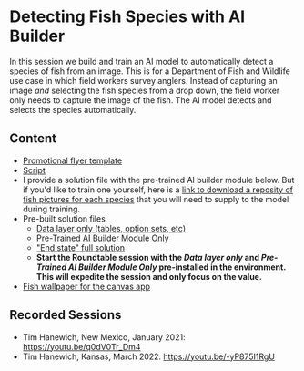 # Detecting Fish Species with AI Builder
In this session we build and train an AI model to automatically detect a species of fish from an image. This is for a Department of Fish and Wildlife use case in which field workers survey anglers. Instead of capturing an image *and* selecting the fish species from a drop down, the field worker only needs to capture the image of the fish. The AI model detects and selects the species automatically.

## Content
- [Promotional flyer template](./Flyer.pptx)
- [Script](./Script.md)
- I provide a solution file with the pre-trained AI builder module below. But if you'd like to train one yourself, here is a [link to download a reposity of fish pictures for each species]() that you will need to supply to the model during training.
- Pre-built solution files
    - [Data layer only (tables, option sets, etc)](./Solutions/FishSpeciesDetectionDataLayerOnly_1_0_0_1.zip)
    - [Pre-Trained AI Builder Module Only](./Solutions/FishSpeciesDetectionAIModelOnly_1_0_0_1.zip)
    - ["End state" full solution](./Solutions/FishSpeciesDetection_1_0_0_2.zip)
    - **Start the Roundtable session with the *Data layer only* and *Pre-Trained AI Builder Module Only* pre-installed in the environment. This will expedite the session and only focus on the value.**
- [Fish wallpaper for the canvas app](./fish-wallpaper.jpg)

## Recorded Sessions
- Tim Hanewich, New Mexico, January 2021: https://youtu.be/q0dV0Tr_Dm4
- Tim Hanewich, Kansas, March 2022: https://youtu.be/-yP875I1RgU